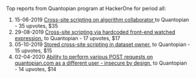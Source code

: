 Top reports from Quantopian program at HackerOne for period all:

1. 15-06-2019 [Cross-site scripting on algorithm collaborator ](https://hackerone.com/reports/615672) to Quantopian - 35 upvotes, $35
2. 29-08-2019 [Cross-site scripting via hardcoded front-end watched expression.](https://hackerone.com/reports/684544) to Quantopian - 17 upvotes, $17
3. 05-10-2019 [Stored cross-site scripting in dataset owner.](https://hackerone.com/reports/708123) to Quantopian - 15 upvotes, $15
4. 02-04-2020 [Ability to perform various POST requests on quantopian.com as a different user - insecure by design.](https://hackerone.com/reports/837328) to Quantopian - 14 upvotes, $14
